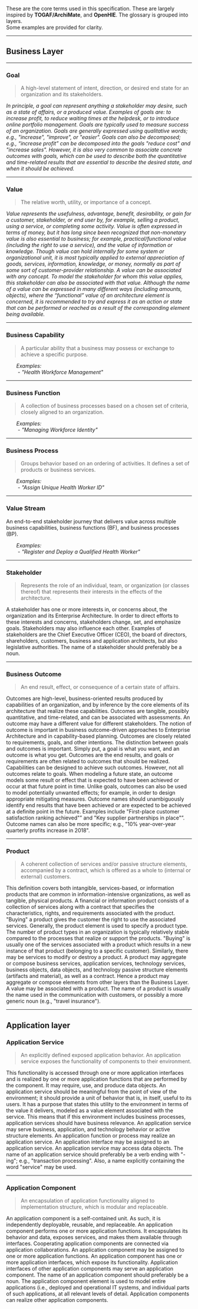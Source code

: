These are the core terms used in this specification. These are largely inspired by **TOGAF/ArchiMate**, and **OpenHIE**. The glossary is grouped into layers.  
Some examples are provided for clarity.

---

## Business Layer

---

### Goal
> A high-level statement of intent, direction, or desired end state for an organization and its stakeholders. 

*In principle, a goal can represent anything a stakeholder may desire, such as a state of affairs, or a produced value. Examples of goals are: to increase profit, to reduce waiting times at the helpdesk, or to introduce online portfolio management. Goals are typically used to measure success of an organization. Goals are generally expressed using qualitative words; e.g., "increase", "improve", or "easier". Goals can also be decomposed; e.g., “increase profit” can be decomposed into the goals "reduce cost" and "increase sales". However, it is also very common to associate concrete outcomes with goals, which can be used to describe both the quantitative and time-related results that are essential to describe the desired state, and when it should be achieved.*    


---


### Value

> The relative worth, utility, or importance of a concept.

*Value represents the usefulness, advantage, benefit, desirability, or gain for a customer, stakeholder, or end user by, for example, selling a product, using a service, or completing some activity. Value is often expressed in terms of money, but it has long since been recognized that non-monetary value is also essential to business; for example, practical/functional value (including the right to use a service), and the value of information or knowledge. Though value can hold internally for some system or organizational unit, it is most typically applied to external appreciation of goods, services, information, knowledge, or money, normally as part of some sort of customer-provider relationship. A value can be associated with any concept. To model the stakeholder for whom this value applies, this stakeholder can also be associated with that value. Although the name of a value can be expressed in many different ways (including amounts, objects), where the “functional” value of an architecture element is concerned, it is recommended to try and express it as an action or state that can be performed or reached as a result of the corresponding element being available.*


---


### Business Capability
> A particular ability that a business may possess or exchange to achieve a specific purpose.

&nbsp;&nbsp;&nbsp;&nbsp;&nbsp;&nbsp;&nbsp;_Examples:_  
&nbsp;&nbsp;&nbsp;&nbsp;&nbsp;&nbsp;&nbsp;&nbsp;- _"Health Workforce Management"_  


---


### Business Function
> A collection of business processes based on a chosen set of criteria, closely aligned to an organization.

&nbsp;&nbsp;&nbsp;&nbsp;&nbsp;&nbsp;&nbsp;_Examples:_  
&nbsp;&nbsp;&nbsp;&nbsp;&nbsp;&nbsp;&nbsp;&nbsp;- _"Managing Workforce Identity"_  

---


### Business Process
> Groups behavior based on an ordering of activities. It defines a set of products or business services.

&nbsp;&nbsp;&nbsp;&nbsp;&nbsp;&nbsp;&nbsp;_Examples:_  
&nbsp;&nbsp;&nbsp;&nbsp;&nbsp;&nbsp;&nbsp;&nbsp;- _"Assign Unique Health Worker ID"_  


---


### Value Stream
An end-to-end stakeholder journey that delivers value across multiple business capabilities, business functions (BF), and business processes (BP).


&nbsp;&nbsp;&nbsp;&nbsp;&nbsp;&nbsp;&nbsp;_Examples:_  
&nbsp;&nbsp;&nbsp;&nbsp;&nbsp;&nbsp;&nbsp;&nbsp;- _"Register and Deploy a Qualified Health Worker"_  


---


### Stakeholder

> Represents the role of an individual, team, or organization (or classes thereof) that represents their interests in the effects of the architecture.

A stakeholder has one or more interests in, or concerns about, the organization and its Enterprise Architecture. In order to direct efforts to these interests and concerns, stakeholders change, set, and emphasize goals. Stakeholders may also influence each other. Examples of stakeholders are the Chief Executive Officer (CEO), the board of directors, shareholders, customers, business and application architects, but also legislative authorities. The name of a stakeholder should preferably be a noun.


---


### Business Outcome

> An end result, effect, or consequence of a certain state of affairs. 

Outcomes are high-level, business-oriented results produced by capabilities of an organization, and by inference by the core elements of its architecture that realize these capabilities. Outcomes are tangible, possibly quantitative, and time-related, and can be associated with assessments. An outcome may have a different value for different stakeholders. The notion of outcome is important in business outcome-driven approaches to Enterprise Architecture and in capability-based planning. Outcomes are closely related to requirements, goals, and other intentions. The distinction between goals and outcomes is important. Simply put, a goal is what you want, and an outcome is what you get. Outcomes are the end results, and goals or requirements are often related to outcomes that should be realized. Capabilities can be designed to achieve such outcomes. However, not all outcomes relate to goals. When modeling a future state, an outcome models some result or effect that is expected to have been achieved or occur at that future point in time. Unlike goals, outcomes can also be used to model potentially unwanted effects; for example, in order to design appropriate mitigating measures. Outcome names should unambiguously identify end results that have been achieved or are expected to be achieved at a definite point in the future. Examples include "First-place customer satisfaction ranking achieved"” and "Key supplier partnerships in place"”. Outcome names can also be more specific; e.g., "10% year-over-year quarterly profits increase in 2018".   


---


### Product

> A coherent collection of services and/or passive structure elements, accompanied by a contract, which is offered as a whole to (internal or external) customers. 

This definition covers both intangible, services-based, or information products that are common in information-intensive organizations, as well as tangible, physical products. A financial or information product consists of a collection of services along with a contract that specifies the characteristics, rights, and requirements associated with the product. "Buying" a product gives the customer the right to use the associated services. Generally, the product element is used to specify a product type. The number of product types in an organization is typically relatively stable compared to the processes that realize or support the products. "Buying" is usually one of the services associated with a product which results in a new instance of that product (belonging to a specific customer). Similarly, there may be services to modify or destroy a product. A product may aggregate or compose business services, application services, technology services, business objects, data objects, and technology passive structure elements (artifacts and material), as well as a contract. Hence a product may aggregate or compose elements from other layers than the Business Layer. A value may be associated with a product. The name of a product is usually the name used in the communication with customers, or possibly a more generic noun (e.g., "travel insurance").   


---


## Application layer


### Application Service

> An explicitly defined exposed application behavior. An application service exposes the functionality of components to their environment. 

This functionality is accessed through one or more application interfaces and is realized by one or more application functions that are performed by the component. It may require, use, and produce data objects. An application service should be meaningful from the point of view of the environment; it should provide a unit of behavior that is, in itself, useful to its users. It has a purpose that states this utility to the environment in terms of the value it delivers, modeled as a value element associated with the service. This means that if this environment includes business processes, application services should have business relevance. An application service may serve business, application, and technology behavior or active structure elements. An application function or process may realize an application service. An application interface may be assigned to an application service. An application service may access data objects. The name of an application service should preferably be a verb ending with "-ing"; e.g., "transaction processing". Also, a name explicitly containing the word "service" may be used.  


---


### Application Component 

> An  encapsulation of application functionality aligned to implementation structure, which is modular and replaceable. 

An application component is a self-contained unit. As such, it is independently deployable, reusable, and replaceable. An application component performs one or more application functions. It encapsulates its behavior and data, exposes services, and makes them available through interfaces. Cooperating application components are connected via application collaborations. An application component may be assigned to one or more application functions. An application component has one or more application interfaces, which expose its functionality. Application interfaces of other application components may serve an application component. The name of an application component should preferably be a noun. The application component element is used to model entire applications (i.e., deployed and operational IT systems, and individual parts of such applications, at all relevant levels of detail. Application components can realize other application components.  



